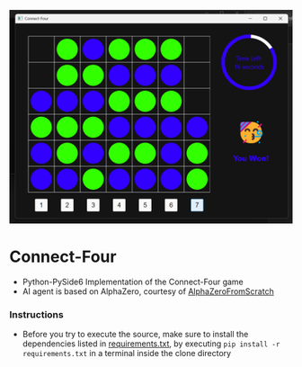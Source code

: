 ![Game screenshot](https://github.com/NgChucky/Connect-Four/blob/main/game_screenshot.png)
# Connect-Four
 * Python-PySide6 Implementation of the Connect-Four game  
 * AI agent is based on AlphaZero, courtesy of [AlphaZeroFromScratch](https://github.com/foersterrobert/AlphaZeroFromScratch/tree/main)
### Instructions
* Before you try to execute the source, make sure to install the dependencies listed in [requirements.txt](https://github.com/NgChucky/Connect-Four/blob/main/requirements.txt), by executing `pip install -r requirements.txt` in a terminal inside the clone directory
